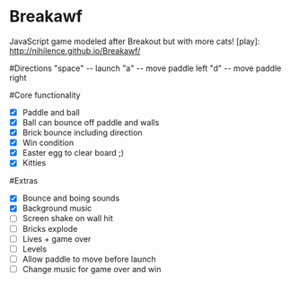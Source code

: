 # Breakawf

  JavaScript game modeled after Breakout but with more cats!
  [play]: http://nihilence.github.io/Breakawf/

#Directions
  "space" -- launch
  "a" -- move paddle left
  "d" -- move paddle right

#Core functionality  
  - [X] Paddle and ball
  - [X] Ball can bounce off paddle and walls
  - [X] Brick bounce including direction
  - [X] Win condition
  - [X] Easter egg to clear board ;)
  - [X] Kitties

#Extras
  - [X] Bounce and boing sounds
  - [X] Background music
  - [ ] Screen shake on wall hit
  - [ ] Bricks explode
  - [ ] Lives + game over
  - [ ] Levels
  - [ ] Allow paddle to move before launch
  - [ ] Change music for game over and win
